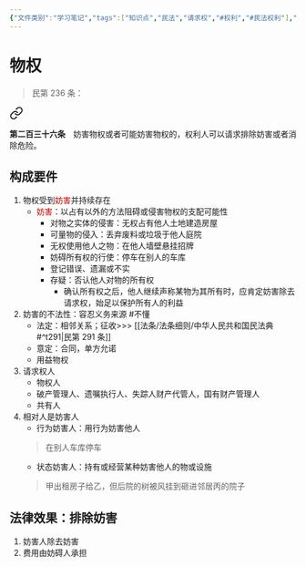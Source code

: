 ```yaml
---
{"文件类别":"学习笔记","tags":["知识点","民法","请求权","#权利","#民法权利"],"dg-publish":true,"aliases":["妨害排除请求权","排除妨碍请求权"],"permalink":"/学习笔记studyup/民法总论/排除妨害请求权/","dgPassFrontmatter":true,"created":"2024-10-05T20:14:52.336+08:00","updated":"2024-11-01T14:31:57.331+08:00"}
---
```


# 物权
>民第 236 条：
<div class="transclusion internal-embed is-loaded"><a class="markdown-embed-link" href="////#t236" aria-label="Open link"><svg xmlns="http://www.w3.org/2000/svg" width="24" height="24" viewBox="0 0 24 24" fill="none" stroke="currentColor" stroke-width="2" stroke-linecap="round" stroke-linejoin="round" class="svg-icon lucide-link"><path d="M10 13a5 5 0 0 0 7.54.54l3-3a5 5 0 0 0-7.07-7.07l-1.72 1.71"></path><path d="M14 11a5 5 0 0 0-7.54-.54l-3 3a5 5 0 0 0 7.07 7.07l1.71-1.71"></path></svg></a><div class="markdown-embed">



**第二百三十六条**　妨害物权或者可能妨害物权的，权利人可以请求排除妨害或者消除危险。 

</div></div>

## 构成要件
1. 物权受到<font color="#c00000">妨害</font>并持续存在
	- <font color="#c00000">妨害</font>：以占有以外的方法阻碍或侵害物权的支配可能性
		- 对物之实体的侵害：无权占有他人土地建造房屋
		- 可量物的侵入：丢弃废料或垃圾于他人庭院
		- 无权使用他人之物：在他人墙壁悬挂招牌
		- 妨碍所有权的行使：停车在别人的车库
		- 登记错误、遗漏或不实
		- 存疑：否认他人对物的所有权
			- 确认所有权之后，他人继续声称某物为其所有时，应肯定妨害除去请求权，始足以保护所有人的利益
2. 妨害的不法性：容忍义务来源 #不懂
	- 法定：相邻关系；征收>>> [[法条/法条细则/中华人民共和国民法典#^t291\|民第 291 条]]
	- 意定：合同，单方允诺
	- 用益物权
3. 请求权人
	- 物权人
	- 破产管理人、遗嘱执行人、失踪人财产代管人，国有财产管理人
	- 共有人
4. 相对人是妨害人
	- 行为妨害人：用行为妨害他人
	>在别人车库停车
	- 状态妨害人：持有或经营某种妨害他人的物或设施
	>甲出租房子给乙，但后院的树被风挂到砸进邻居丙的院子

## 法律效果：排除妨害
1. 妨害人除去妨害
2. 费用由妨碍人承担
